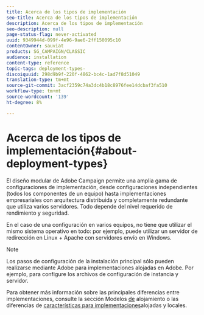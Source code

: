 ```yaml
---
title: Acerca de los tipos de implementación
seo-title: Acerca de los tipos de implementación
description: Acerca de los tipos de implementación
seo-description: null
page-status-flag: never-activated
uuid: 9349944d-099f-4e96-9ae6-2ff150095c10
contentOwner: sauviat
products: SG_CAMPAIGN/CLASSIC
audience: installation
content-type: reference
topic-tags: deployment-types-
discoiquuid: 298d9b9f-220f-4862-bc4c-1ad7f8d51049
translation-type: tm+mt
source-git-commit: 3acf2359c74a3dc4b18c8976fee14dcbaf3fa510
workflow-type: tm+mt
source-wordcount: '139'
ht-degree: 8%

---
```



# Acerca de los tipos de implementación{#about-deployment-types}

El diseño modular de Adobe Campaign permite una amplia gama de configuraciones de implementación, desde configuraciones independientes (todos los componentes de un equipo) hasta implementaciones empresariales con arquitectura distribuida y completamente redundante que utiliza varios servidores. Todo depende del nivel requerido de rendimiento y seguridad.

En el caso de una configuración en varios equipos, no tiene que utilizar el mismo sistema operativo en todo: por ejemplo, puede utilizar un servidor de redirección en Linux + Apache con servidores envío en Windows.

>[!NOTE]
>
>Los pasos de configuración de la instalación principal sólo pueden realizarse mediante
>Adobe para implementaciones alojadas en Adobe. Por ejemplo, para
>configure los archivos de configuración de instancia y servidor.
>
>Para obtener más información sobre las principales diferencias entre implementaciones, consulte la sección Modelos [de](../../installation/using/hosting-models.md) alojamiento o las diferencias de [características para implementaciones](../../installation/using/capability-matrix.md)alojadas y locales.

